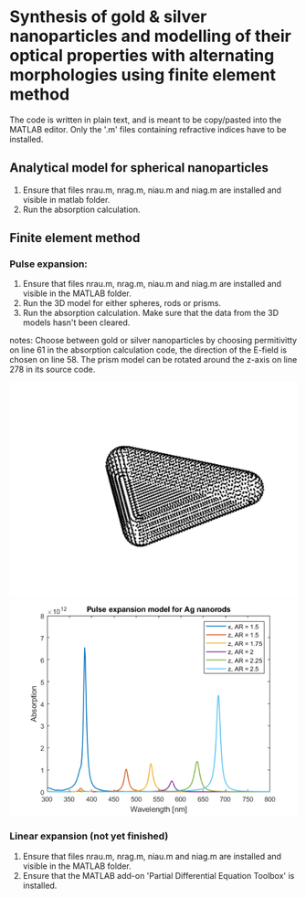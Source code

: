 # Synthesis of gold & silver nanoparticles and modelling of their optical properties with alternating morphologies using finite element method
The code is written in plain text, and is meant to be copy/pasted into the MATLAB editor. Only the '.m' files containing refractive indices have to be installed.
## Analytical model for spherical nanoparticles
  1. Ensure that files nrau.m, nrag.m, niau.m and niag.m are installed and visible in matlab folder.
  2. Run the absorption calculation.
## Finite element method
### Pulse expansion:
  1. Ensure that files nrau.m, nrag.m, niau.m and niag.m are installed and visible in the MATLAB folder.
  2. Run the 3D model for either spheres, rods or prisms.
  3. Run the absorption calculation. Make sure that the data from the 3D models hasn't been cleared.
  
notes: Choose between gold or silver nanoparticles by choosing permitivitty on line 61 in the absorption calculation code, the direction of the E-field is chosen on line 58. The prism model can be rotated around the z-axis on line 278 in its source code.

![3D_point_model_of_prism](3D_point_model_of_prism.png) ![Ag_rods_plot](Ag_rods_plot.png)
### Linear expansion (not yet finished)
  1. Ensure that files nrau.m, nrag.m, niau.m and niag.m are installed and visible in the MATLAB folder.
  2. Ensure that the MATLAB add-on 'Partial Differential Equation Toolbox' is installed.
